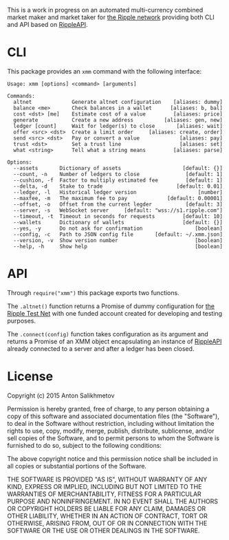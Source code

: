 This is a work in progress on an automated multi-currency combined
market maker and market taker for [the Ripple network][1]
providing both CLI and API based on [RippleAPI][2].

# CLI

This package provides an `xmm` command with the following interface:

```
Usage: xmm [options] <command> [arguments]

Commands:
  altnet             Generate altnet configuration    [aliases: dummy]
  balance <me>       Check balances in a wallet      [aliases: b, bal]
  cost <dst> [me]    Estimate cost of a value         [aliases: price]
  generate           Create a new address          [aliases: gen, new]
  ledger [count]     Wait for ledger(s) to close       [aliases: wait]
  offer <src> <dst>  Create a limit order     [aliases: create, order]
  send <src> <dst>   Pay or convert a value             [aliases: pay]
  trust <dst>        Set a trust line                   [aliases: set]
  what <string>      Tell what a string means         [aliases: parse]

Options:
  --assets       Dictionary of assets                    [default: {}]
  --count, -n    Number of ledgers to close               [default: 1]
  --cushion, -f  Factor to multiply estimated fee         [default: 1]
  --delta, -d    Stake to trade                        [default: 0.01]
  --ledger, -l   Historical ledger version                    [number]
  --maxfee, -m   The maximum fee to pay             [default: 0.00001]
  --offset, -o   Offset from the current legder           [default: 3]
  --server, -s   WebSocket server     [default: "wss://s1.ripple.com"]
  --timeout, -t  Timeout in seconds for requests         [default: 10]
  --wallets      Dictionary of wallets                   [default: {}]
  --yes, -y      Do not ask for confirmation                 [boolean]
  --config, -c   Path to JSON config file       [default: ~/.xmm.json]
  --version, -v  Show version number                         [boolean]
  --help, -h     Show help                                   [boolean]

```

# API

Through `require("xmm")` this package exports two functions.

The `.altnet()` function returns a Promise of dummy configuration
for [the Ripple Test Net][3] with one funded account created for
developing and testing purposes.

The `.connect(config)` function takes configuration as its argument and
returns a Promise of an XMM object encapsulating an instance of [RippleAPI][2]
already connected to a server and after a ledger has been closed.

[1]: https://ripple.com/
[2]: https://ripple.com/build/rippleapi/
[3]: https://ripple.com/build/ripple-test-net/

# License

Copyright (c) 2015 Anton Salikhmetov

Permission is hereby granted, free of charge, to any person obtaining a copy
of this software and associated documentation files (the "Software"), to deal
in the Software without restriction, including without limitation the rights
to use, copy, modify, merge, publish, distribute, sublicense, and/or sell
copies of the Software, and to permit persons to whom the Software is
furnished to do so, subject to the following conditions:

The above copyright notice and this permission notice shall be included in
all copies or substantial portions of the Software.

THE SOFTWARE IS PROVIDED "AS IS", WITHOUT WARRANTY OF ANY KIND, EXPRESS OR
IMPLIED, INCLUDING BUT NOT LIMITED TO THE WARRANTIES OF MERCHANTABILITY,
FITNESS FOR A PARTICULAR PURPOSE AND NONINFRINGEMENT.  IN NO EVENT SHALL THE
AUTHORS OR COPYRIGHT HOLDERS BE LIABLE FOR ANY CLAIM, DAMAGES OR OTHER
LIABILITY, WHETHER IN AN ACTION OF CONTRACT, TORT OR OTHERWISE, ARISING FROM,
OUT OF OR IN CONNECTION WITH THE SOFTWARE OR THE USE OR OTHER DEALINGS IN
THE SOFTWARE.
